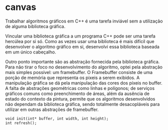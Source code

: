 # canvas

Trabalhar algoritmos gráficos em C++ é uma tarefa inviável sem a utilização de alguma biblioteca gráfica.

Vincular uma biblioteca gráfica a um programa C++ pode ser uma tarefa hercúlea por si só. Como as vezes usar uma biblioteca é mais difícil que desenvolver o algoritmo gráfico em si, desenvolvi essa biblioteca baseada em um único cabeçalho.

Outro ponto importante são as abstração fornecida pela biblioteca gráfica. Para não tirar o foco no desenvolvimento do algoritmo, optei pela abstração mais simples possível: um framebuffer. O Framebuffer consiste de uma porção de memória que representa os pixeis a serem exibidos. A manipulação gráfica se dá pela manipulação das cores dos píxeis no buffer. A falta de abstrações geométricas como linhas e polígonos; de serviços gráficos comuns como preenchimento de áreas, além da ausência de estado do contexto da pintura, permite que os algoritmos desenvolvidos não dependam da biblioteca gráfica, sendo totalmente desacopláveis para utilizar em outras abstrações de framebuffer.

```
void init(int* buffer, int width, int height);
int refresh();
```

